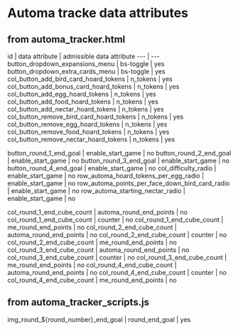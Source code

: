 # Automa tracke data attributes

## from automa_tracker.html

id | data attribute | admissible data attribute
--- | ---
button_dropdown_expansions_menu | bs-toggle | yes
button_dropdown_extra_cards_menu | bs-toggle | yes
col_button_add_bird_card_hoard_tokens | n_tokens | yes
col_button_add_bonus_card_hoard_tokens | n_tokens | yes
col_button_add_egg_hoard_tokens | n_tokens | yes
col_button_add_food_hoard_tokens | n_tokens | yes
col_button_add_nectar_hoard_tokens | n_tokens | yes
col_button_remove_bird_card_hoard_tokens | n_tokens | yes
col_button_remove_egg_hoard_tokens | n_tokens | yes
col_button_remove_food_hoard_tokens | n_tokens | yes
col_button_remove_nectar_hoard_tokens | n_tokens | yes

button_round_1_end_goal | enable_start_game | no
button_round_2_end_goal | enable_start_game | no
button_round_3_end_goal | enable_start_game | no
button_round_4_end_goal | enable_start_game | no
col_difficulty_radio | enable_start_game | no
row_automa_hoard_tokens_per_egg_radio | enable_start_game | no
row_automa_points_per_face_down_bird_card_radio | enable_start_game | no
row_automa_starting_nectar_radio | enable_start_game | no

col_round_1_end_cube_count | automa_round_end_points | no
col_round_1_end_cube_count | counter | no
col_round_1_end_cube_count | me_round_end_points | no
col_round_2_end_cube_count | automa_round_end_points | no
col_round_2_end_cube_count | counter | no
col_round_2_end_cube_count | me_round_end_points | no
col_round_3_end_cube_count | automa_round_end_points | no
col_round_3_end_cube_count | counter | no
col_round_3_end_cube_count | me_round_end_points | no
col_round_4_end_cube_count | automa_round_end_points | no
col_round_4_end_cube_count | counter | no
col_round_4_end_cube_count | me_round_end_points | no

## from automa_tracker_scripts.js

img_round_${round_number}_end_goal | round_end_goal | yes
